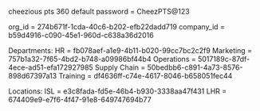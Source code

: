 cheezious pts 360 
default password = CheezPTS@123

org_id = 274b671f-1cda-40c6-b202-efb22dadd719
company_id = b59d4916-c090-45e1-960d-c638a36d2016

Departments:
HR = fb078aef-a1e9-4b11-b020-99cc7bc2c2f9
Marketing = 757b1a32-7f65-4bd2-b748-a09986bf44b4
Operations = 5017189c-87df-4ece-ad51-efa172927985
Supply Chain = 50bedbb6-c891-4a73-8576-898d67397a13
Training = df4636ff-c74e-4617-8046-b658051fec44

Locations:
ISL = e3c8fada-fd5e-46b4-b930-3338aa47f431
LHR = 674409e9-e7f6-4f47-91e8-649747694b77



